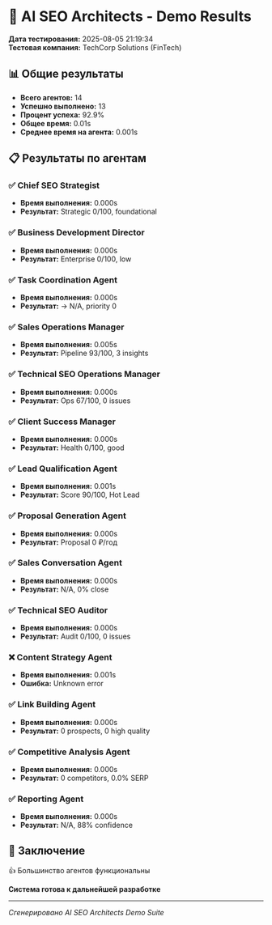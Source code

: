 # 🤖 AI SEO Architects - Demo Results

**Дата тестирования:** 2025-08-05 21:19:34  
**Тестовая компания:** TechCorp Solutions (FinTech)

## 📊 Общие результаты

- **Всего агентов:** 14
- **Успешно выполнено:** 13
- **Процент успеха:** 92.9%
- **Общее время:** 0.01s
- **Среднее время на агента:** 0.001s

## 📋 Результаты по агентам

### ✅ Chief SEO Strategist

- **Время выполнения:** 0.000s
- **Результат:** Strategic 0/100, foundational

### ✅ Business Development Director

- **Время выполнения:** 0.000s
- **Результат:** Enterprise 0/100, low

### ✅ Task Coordination Agent

- **Время выполнения:** 0.000s
- **Результат:** → N/A, priority 0

### ✅ Sales Operations Manager

- **Время выполнения:** 0.005s
- **Результат:** Pipeline 93/100, 3 insights

### ✅ Technical SEO Operations Manager

- **Время выполнения:** 0.000s
- **Результат:** Ops 67/100, 0 issues

### ✅ Client Success Manager

- **Время выполнения:** 0.000s
- **Результат:** Health 0/100, good

### ✅ Lead Qualification Agent

- **Время выполнения:** 0.001s
- **Результат:** Score 90/100, Hot Lead

### ✅ Proposal Generation Agent

- **Время выполнения:** 0.000s
- **Результат:** Proposal 0 ₽/год

### ✅ Sales Conversation Agent

- **Время выполнения:** 0.000s
- **Результат:** N/A, 0% close

### ✅ Technical SEO Auditor

- **Время выполнения:** 0.000s
- **Результат:** Audit 0/100, 0 issues

### ❌ Content Strategy Agent

- **Время выполнения:** 0.001s
- **Ошибка:** Unknown error

### ✅ Link Building Agent

- **Время выполнения:** 0.000s
- **Результат:** 0 prospects, 0 high quality

### ✅ Competitive Analysis Agent

- **Время выполнения:** 0.000s
- **Результат:** 0 competitors, 0.0% SERP

### ✅ Reporting Agent

- **Время выполнения:** 0.000s
- **Результат:** N/A, 88% confidence

## 🎯 Заключение

👍 Большинство агентов функциональны

**Система готова к дальнейшей разработке**

---

*Сгенерировано AI SEO Architects Demo Suite*
